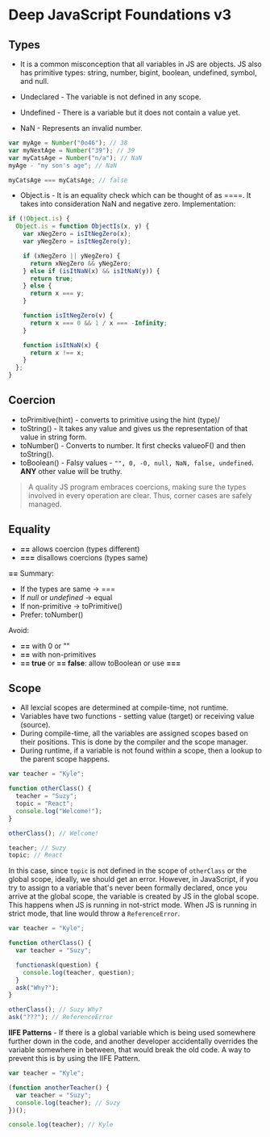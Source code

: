 # Deep JavaScript Foundations v3

## Types

- It is a common misconception that all variables in JS are objects. JS also has primitive types: string, number, bigint, boolean, undefined, symbol, and null.

- Undeclared - The variable is not defined in any scope.
- Undefined - There is a variable but it does not contain a value yet.

- NaN - Represents an invalid number.

```js
var myAge = Number("0o46"); // 38
var myNextAge = Number("39"); // 39
var myCatsAge = Number("n/a"); // NaN
myAge - "my son's age"; // NaN

myCatsAge === myCatsAge; // false
```

- Object.is - It is an equality check which can be thought of as ====. It takes into consideration NaN and negative zero.
  Implementation:

```js
if (!Object.is) {
  Object.is = function ObjectIs(x, y) {
    var xNegZero = isItNegZero(x);
    var yNegZero = isItNegZero(y);

    if (xNegZero || yNegZero) {
      return xNegZero && yNegZero;
    } else if (isItNaN(x) && isItNaN(y)) {
      return true;
    } else {
      return x === y;
    }

    function isItNegZero(v) {
      return x === 0 && 1 / x === -Infinity;
    }

    function isItNaN(x) {
      return x !== x;
    }
  };
}
```

## Coercion

- toPrimitive(hint) - converts to primitive using the hint (type)/
- toString() - It takes any value and gives us the representation of that value in string form.
- toNumber() - Converts to number. It first checks valueoF() and then toString().
- toBoolean() - Falsy values - `"", 0, -0, null, NaN, false, undefined`. **ANY** other value will be truthy.

> A quality JS program embraces coercions, making sure the types involved in every operation are clear. Thus, corner cases are safely managed.

## Equality

- **==** allows coercion (types different)
- **===** disallows coercions (types same)

**==** Summary:

- If the types are same -> ===
- If _null_ or _undefined_ -> equal
- If non-primitive -> toPrimitive()
- Prefer: toNumber()

Avoid:

- **==** with 0 or ""
- **==** with non-primitives
- **== true** or **== false**: allow toBoolean or use **===**

## Scope

- All lexcial scopes are determined at compile-time, not runtime.
- Variables have two functions - setting value (target) or receiving value (source).
- During compile-time, all the variables are assigned scopes based on their positions. This is done by the compiler and the scope manager.
- During runtime, if a variable is not found within a scope, then a lookup to the parent scope happens.

```js
var teacher = "Kyle";

function otherClass() {
  teacher = "Suzy";
  topic = "React";
  console.log("Welcome!");
}

otherClass(); // Welcome!

teacher; // Suzy
topic; // React
```

In this case, since `topic` is not defined in the scope of `otherClass` or the global scope, ideally, we should get an error. However, in JavaScript, if you try to assign to a variable that's never been formally declared, once you arrive at the global scope, the variable is created by JS in the global scope. This happens when JS is running in not-strict mode. When JS is running in strict mode, that line would throw a `ReferenceError`.

```js
var teacher = "Kyle";

function otherClass() {
  var teacher = "Suzy";

  functionask(question) {
    console.log(teacher, question);
  }
  ask("Why?");
}

otherClass(); // Suzy Why?
ask("???"); // ReferenceError
```

**IIFE Patterns** - If there is a global variable which is being used somewhere further down in the code, and another developer accidentally overrides the variable somewhere in between, that would break the old code. A way to prevent this is by using the IIFE Pattern.

```js
var teacher = "Kyle";

(function anotherTeacher() {
  var teacher = "Suzy";
  console.log(teacher); // Suzy
})();

console.log(teacher); // Kyle
```
